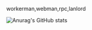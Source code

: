 workerman,webman,rpc,lanlord

![Anurag's GitHub stats](https://webman-rpc.vercel.app/api?username=liu-jiangyuan&count_private=true&show_icons=true&theme=dracula)
